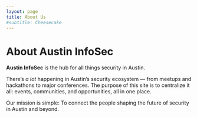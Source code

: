 ```yaml
---
layout: page
title: About Us
#subtitle: Cheesecake
---
```


# About Austin InfoSec

**Austin InfoSec** is the hub for all things security in Austin. 

There’s *a lot* happening in Austin’s security ecosystem — from meetups and hackathons to major conferences. The purpose of this site is to centralize it all: events, communities, and opportunities, all in one place.

Our mission is simple: To connect the people shaping the future of security in Austin and beyond.


